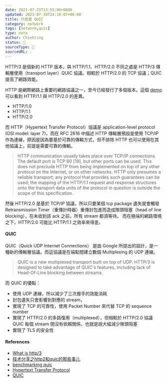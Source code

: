 ```yaml
---
date: 2021-07-21T13:55:00+0800
updated: 2023-07-30T24:18:07+08:00
title: 什麼是 QUIC
category: network
tags: [network,quic]
type: note
author: Chiehting
status: 🌲
sourceType: 📜️
sourceURL: .
---
```


HTTP/3 是個新的 HTTP 版本，與 HTTP/1.1、HTTP/2.0 不同之處是 HTTP/3 傳輸層使用（transport layer）QUIC 協議。相較於 HTTP/2.0 的 TCP 協議；QUIC 提高了網路效能。

<!--more-->

HTTP 是網際網路上重要的網路協議之一，至今已經發行了多個版本。這個 [demo](https://http2.akamai.com/demo) 可以看到 HTTP/1.1 與 HTTP/2.0 的差異。

* HTTP/1.0
* HTTP/1.1
* HTTP/2.0

而 HTTP（Hypertext Transfer Protocol）協議是 application-level protocol (OSI model: layer 7)，而在 RFC 2616 中描述 HTTP 傳輸層預設是使用 TCP/IP 作為連線，原因是因為要基於可靠的傳輸方式，但不排除 HTTP 也可以使用在其他協議上，前提是需要可靠的傳輸。

>HTTP communication usually takes place over TCP/IP connections. The
default port is TCP 80 [19], but other ports can be used. This does
not preclude HTTP from being implemented on top of any other protocol
on the Internet, or on other networks. HTTP only presumes a reliable
transport; any protocol that provides such guarantees can be used;
the mapping of the HTTP/1.1 request and response structures onto the
transport data units of the protocol in question is outside the scope
of this specification.

然後 HTTP/2.0 是基於 TCP/IP 協議，所以只要某個 tcp package 遺失就會觸發 Retransmission Timer（重傳計時器）重傳封包進而造成隊頭阻塞（head of line blocking），在未收到該 ack 之前，所有 stream 都須等待。
而在極端的網路環境之下，HTTP/2.0 可能比 HTTP/1.1 之效率來得差。

#### QUIC

QUIC（Quick UDP Internet Connections） 是由 Google 所提出的設計，是一種新的傳輸層協議。而這協議是在端點間建立數個 Multiplexing 的 UDP 連線。

>QUIC is a new multiplexed transport built on top of UDP.  HTTP/3 is designed to take advantage of QUIC's features, including lack of Head-Of-Line blocking between streams.

而 QUIC 的優點：

* 使用 UDP 連線，所以減少了三次握手的效能消耗
* 封包遺失只會影響到對應的 stream，
* 實現了 TCP 的可靠性，使用 Packet Number 來代替 TCP 的 sequence number
* 實現了 HTTP/2.0 的多路復用（multiplexed），但相較於 HTTP/2.0 協議 QUIC 每個 stream 間沒有依賴關係，也就是說大幅減少隊頭阻塞
* 實現了 TLS 的安全性

#### References

* [What is http/3](https://javascript.plainenglish.io/what-is-http-3-and-why-does-it-matter-cb7d7b4b600f)
* [技术分享之http2和quic的那些事儿](http://xiaorui.cc/archives/6117)
* [benchmarking quic](https://medium.com/@the.real.yushuf/benchmarking-quic-1fd043e944c7)
* [Hypertext Transfer Protocol](https://datatracker.ietf.org/doc/html/rfc2616)
* [QUIC](https://www.chromium.org/quic)
